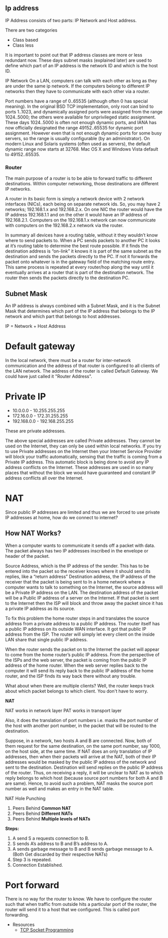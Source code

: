 ## Ip address
IP Address consists of two parts: IP Network and Host address.

There are two categories
- Class based
- Class less

It is important to point out that IP address classes are more or less redundant now. These days subnet masks (explained later) are used to define which part of an IP address is the network ID and which is the host ID.

IP Network
On a LAN, computers can talk with each other as long as they are under the same ip network. If the computers belong to different IP networks then they have to communicate with each other via a router.

Port numbers have a range of 0..65535 (although often 0 has special meaning). In the original BSD TCP implementation, only root can bind to ports 1..1023, and dynamically assigned ports were assigned from the range 1024..5000; the others were available for unprivileged static assignment. These days 1024..5000 is often not enough dynamic ports, and IANA has now officially designated the range 49152..65535 for dynamic port assignment. However even that is not enough dynamic ports for some busy servers, so the range is usually configurable (by an administrator). On modern Linux and Solaris systems (often used as servers), the default dynamic range now starts at 32768. Mac OS X and Windows Vista default to 49152..65535.

### Router
The main purpose of a router is to be able to forward traffic to different destinations. Within computer networking, those destinations are different IP networks.

A router in its basic form is simply a network device with 2 network interfaces (NICs), each being on separate network ids. So, you may have 2 networks; 192.168.1.x and 192.168.2.x. On one NIC  the router would have the IP address 192.168.1.1 and on the other it would have an IP address of 192.168.2.1. Computers on the 192.168.1.x network can now communicate with computers on the 192.168.2.x network via the router.

In summary all devices have a routing table, without it they wouldn’t know where to send packets to. When a PC sends packets to another PC it looks at it’s routing table to determine the best route possible. If it finds the destination address is “on-link” it knows it is part of the same subnet as the destination and sends the packets directly to the PC. If not it forwards the packet onto whatever is in the gateway field of the matching route entry. This same process is repeated at every router/hop along the way until it eventually arrives at a router that is part of the destination network. The router then sends the packets directly to the destination PC.

## Subnet Mask
An IP address is always combined with a Subnet Mask, and it is the Subnet Mask that determines which part of the IP address that belongs to the IP network and which part that belongs to host addresses.

IP = Network + Host Address
 
 # Default gateway
 In the local network, there must be a router for inter-network communication and the address of that router is configured to all clients of the LAN network. The address of the router is called Default Gateway. We could have just called it "Router Address".

# Private IP

- 10.0.0.0 - 10.255.255.255
- 172.16.0.0 - 172.31.255.255
- 192.168.0.0 - 192.168.255.255

These are private addresses.

The above special addresses are called Private addresses. They cannot be used on the Internet, they can only be used within local networks. If you try to use Private addresses on the Internet then your Internet Service Provider will block your traffic automatically, sensing that the traffic is coming from a Private IP address. This automatic block is being done to avoid any IP address conflicts on the Internet. These addresses are used in so many places that without the block we would have guaranteed and constant IP address conflicts all over the Internet.


# NAT
Since public IP addresses are limited and thus we are forced to use private IP addresses at home, how do we connect to internet?

## How NAT Works?
When a computer wants to communicate it sends off a packet with data. The packet always has two IP addresses inscribed in the envelope or header of the packet.

Source Address, which is the IP address of the sender. This has to be entered into the packet so the receiver knows where it should send its replies, like a “return address” Destination address, the IP address of the receiver that the packet is being sent to In a home network where a computer wants to talk to something on the Internet, the source address will be a Private IP address on the LAN. The destination address of the packet will be a Public IP address of a server on the Internet. If that packet is sent to the Internet then the ISP will block and throw away the packet since it has a private IP address as its source.

To fix this problem the home router steps in and translates the source address from a private address to a public IP address. The router itself has a public IP address on its outside WAN interface. It got that public IP address from the ISP. The router will simply let every client on the inside LAN share that single public IP address.


When the router sends the packet on to the Internet the packet will appear to come from the home router’s public IP address. From the perspective of the ISPs and the web server, the packet is coming from the public IP address of the home router. When the web server replies back to the computer it will send its reply back to the public IP address of the home router, and the ISP finds its way back there without any trouble.

What about when there are multiple clients? Well, the router keeps track about which packet belongs to which client. You don't have to worry.


**NAT**

NAT works in network layer
PAT works in transport layer

Also, it does the translation of port numbers i.e. masks the port number of the host with another port number, in the packet that will be routed to the destination.

Suppose, in a network, two hosts A and B are connected. Now, both of them request for the same destination, on the same port number, say 1000, on the host side, at the same time. If NAT does an only translation of IP addresses, then when their packets will arrive at the NAT, both of their IP addresses would be masked by the public IP address of the network and sent to the destination. Destination will send replies on the public IP address of the router. Thus, on receiving a reply, it will be unclear to NAT as to which reply belongs to which host (because source port numbers for both A and B are same). Hence, to avoid such a problem, NAT masks the source port number as well and makes an entry in the NAT table.

NAT Hole Punching
1.  Peers Behind  **Common NAT**
2.  Peers Behind  **Different NATs**
3.  Peers Behind  **Multiple levels of NATs**

**Steps:**

1.  A send S a requests connection to B.
2.  S sends A’s address to B and B’s address to A.
3.  A sends garbage message to B and B sends garbage message to A. (Both Get discarded by their respective NATs)
4.  Step 3 is repeated.
5.  Connection Established.


# Port forward
There is no way for the router to know. We have to configure the router such that when traffic from outside hits a particular port of the router, the router will send it to a host that we configured. This is called port forwarding.


- Resources
    - [TCP Socket Programming](https://stackoverflow.com/questions/913501/how-to-let-kernel-choose-a-port-number-in-the-range-1024-5000-in-tcp-socket-pr)
